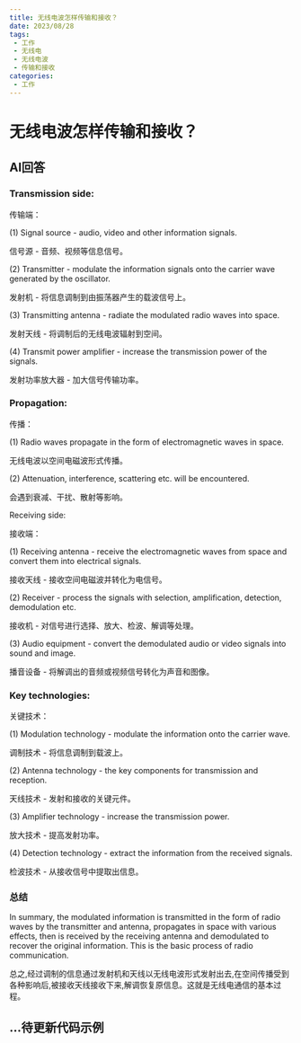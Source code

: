 ```yaml
---
title: 无线电波怎样传输和接收？
date: 2023/08/28
tags:
 - 工作
 - 无线电
 - 无线电波
 - 传输和接收
categories:
 - 工作
---
```


# 无线电波怎样传输和接收？

## AI回答

### Transmission side:

传输端：

(1) Signal source - audio, video and other information signals.

信号源 - 音频、视频等信息信号。

(2) Transmitter - modulate the information signals onto the carrier wave generated by the oscillator.

发射机 - 将信息调制到由振荡器产生的载波信号上。

(3) Transmitting antenna - radiate the modulated radio waves into space.

发射天线 - 将调制后的无线电波辐射到空间。

(4) Transmit power amplifier - increase the transmission power of the signals.

发射功率放大器 - 加大信号传输功率。

### Propagation:

传播：

(1) Radio waves propagate in the form of electromagnetic waves in space.

无线电波以空间电磁波形式传播。

(2) Attenuation, interference, scattering etc. will be encountered.

会遇到衰减、干扰、散射等影响。

Receiving side:

接收端：

(1) Receiving antenna - receive the electromagnetic waves from space and convert them into electrical signals.

接收天线 - 接收空间电磁波并转化为电信号。

(2) Receiver - process the signals with selection, amplification, detection, demodulation etc.

接收机 - 对信号进行选择、放大、检波、解调等处理。

(3) Audio equipment - convert the demodulated audio or video signals into sound and image.

播音设备 - 将解调出的音频或视频信号转化为声音和图像。

### Key technologies:

关键技术：

(1) Modulation technology - modulate the information onto the carrier wave.

调制技术 - 将信息调制到载波上。

(2) Antenna technology - the key components for transmission and reception.

天线技术 - 发射和接收的关键元件。

(3) Amplifier technology - increase the transmission power.

放大技术 - 提高发射功率。

(4) Detection technology - extract the information from the received signals.

检波技术 - 从接收信号中提取出信息。

### 总结

In summary, the modulated information is transmitted in the form of radio waves by the transmitter and antenna, propagates in space with various effects, then is received by the receiving antenna and demodulated to recover the original information. This is the basic process of radio communication.

总之,经过调制的信息通过发射机和天线以无线电波形式发射出去,在空间传播受到各种影响后,被接收天线接收下来,解调恢复原信息。这就是无线电通信的基本过程。



## ...待更新代码示例

